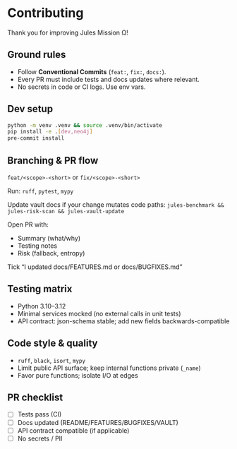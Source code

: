 # Contributing

Thank you for improving Jules Mission Ω!

## Ground rules
- Follow **Conventional Commits** (`feat:`, `fix:`, `docs:`).
- Every PR must include tests and docs updates where relevant.
- No secrets in code or CI logs. Use env vars.

## Dev setup
```bash
python -m venv .venv && source .venv/bin/activate
pip install -e .[dev,neo4j]
pre-commit install
```

## Branching & PR flow
`feat/<scope>-<short>` or `fix/<scope>-<short>`

Run: `ruff`, `pytest`, `mypy`

Update vault docs if your change mutates code paths:
`jules-benchmark && jules-risk-scan && jules-vault-update`

Open PR with:
- Summary (what/why)
- Testing notes
- Risk (fallback, entropy)

Tick “I updated docs/FEATURES.md or docs/BUGFIXES.md”

## Testing matrix
- Python 3.10–3.12
- Minimal services mocked (no external calls in unit tests)
- API contract: json-schema stable; add new fields backwards-compatible

## Code style & quality
- `ruff`, `black`, `isort`, `mypy`
- Limit public API surface; keep internal functions private (`_name`)
- Favor pure functions; isolate I/O at edges

## PR checklist
- [ ] Tests pass (CI)
- [ ] Docs updated (README/FEATURES/BUGFIXES/VAULT)
- [ ] API contract compatible (if applicable)
- [ ] No secrets / PII